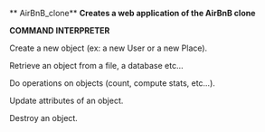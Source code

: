 ** AirBnB_clone**
**Creates a web application of the AirBnB clone**

**COMMAND INTERPRETER**

Create a new object (ex: a new User or a new Place).

Retrieve an object from a file, a database etc…

Do operations on objects (count, compute stats, etc…).

Update attributes of an object.

Destroy an object.
